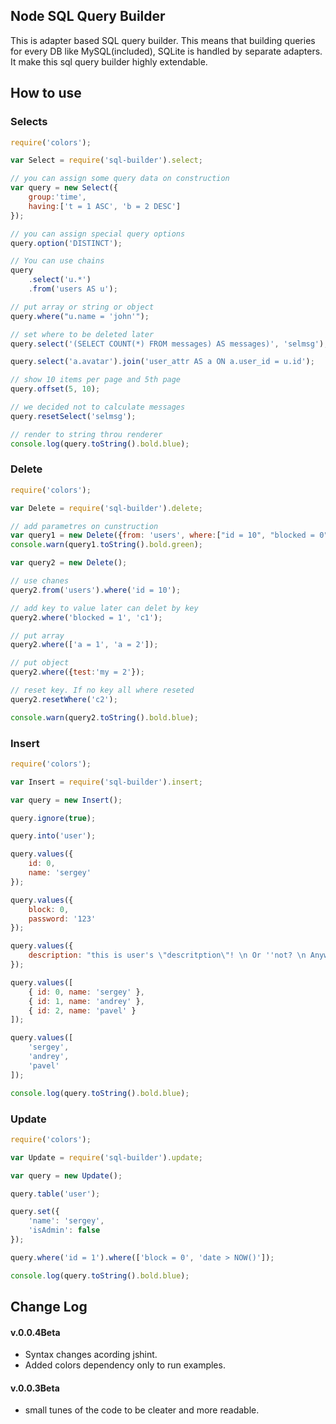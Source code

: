 ## Node SQL Query Builder

This is adapter based SQL query builder. This means that building queries for every DB like MySQL(included),
SQLite is handled by separate adapters. It make this sql query builder highly extendable.

## How to use

### Selects

```js
require('colors');

var Select = require('sql-builder').select;

// you can assign some query data on construction
var query = new Select({
	group:'time',
	having:['t = 1 ASC', 'b = 2 DESC']
});

// you can assign special query options
query.option('DISTINCT');

// You can use chains
query
	.select('u.*')
	.from('users AS u');

// put array or string or object
query.where("u.name = 'john'");

// set where to be deleted later
query.select('(SELECT COUNT(*) FROM messages) AS messages)', 'selmsg');

query.select('a.avatar').join('user_attr AS a ON a.user_id = u.id');

// show 10 items per page and 5th page
query.offset(5, 10);

// we decided not to calculate messages
query.resetSelect('selmsg');

// render to string throu renderer
console.log(query.toString().bold.blue);
```

### Delete

```js
require('colors');

var Delete = require('sql-builder').delete;

// add parametres on cunstruction
var query1 = new Delete({from: 'users', where:["id = 10", "blocked = 0"]});
console.warn(query1.toString().bold.green);

var query2 = new Delete();

// use chanes
query2.from('users').where('id = 10');

// add key to value later can delet by key
query2.where('blocked = 1', 'c1');

// put array
query2.where(['a = 1', 'a = 2']);

// put object
query2.where({test:'my = 2'});

// reset key. If no key all where reseted
query2.resetWhere('c2');

console.warn(query2.toString().bold.blue);
```

### Insert

```js
require('colors');

var Insert = require('sql-builder').insert;

var query = new Insert();

query.ignore(true);

query.into('user');

query.values({
	id: 0,
	name: 'sergey'
});

query.values({
	block: 0,
	password: '123'
});

query.values({
	description: "this is user's \"descritption\"! \n Or ''not? \n Anyway #1 user to test simbols."
});

query.values([
	{ id: 0, name: 'sergey' },
	{ id: 1, name: 'andrey' },
	{ id: 2, name: 'pavel' }
]);

query.values([
	'sergey',
	'andrey',
	'pavel'
]);

console.log(query.toString().bold.blue);
```

### Update

```js
require('colors');

var Update = require('sql-builder').update;

var query = new Update();

query.table('user');

query.set({
	'name': 'sergey',
	'isAdmin': false
});

query.where('id = 1').where(['block = 0', 'date > NOW()']);

console.log(query.toString().bold.blue);
```

## Change Log

#### v.0.0.4Beta

- Syntax changes acording jshint.
- Added colors dependency only to run examples.

#### v.0.0.3Beta

- small tunes of the code to be cleater and more readable.